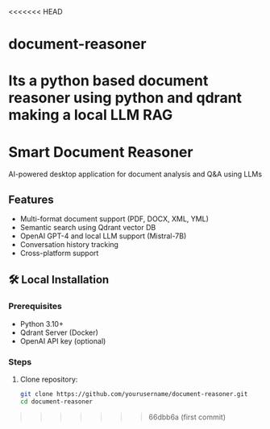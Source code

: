 <<<<<<< HEAD
# document-reasoner
Its a python based document reasoner using python and qdrant making a local LLM RAG
=======
# Smart Document Reasoner

AI-powered desktop application for document analysis and Q&A using LLMs

## Features
- Multi-format document support (PDF, DOCX, XML, YML)
- Semantic search using Qdrant vector DB
- OpenAI GPT-4 and local LLM support (Mistral-7B)
- Conversation history tracking
- Cross-platform support

## 🛠️ Local Installation

### Prerequisites
- Python 3.10+
- Qdrant Server (Docker)
- OpenAI API key (optional)

### Steps
1. Clone repository:
   ```bash
   git clone https://github.com/yourusername/document-reasoner.git
   cd document-reasoner
>>>>>>> 66dbb6a (first commit)
